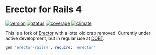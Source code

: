 Erector for Rails 4
=====

[![version]](http://badge.fury.io/rb/erector-rails4) [![status]](https://travis-ci.org/ajb/erector-rails4) [![coverage]](https://coveralls.io/r/ajb/erector-rails4) [![climate]](https://codeclimate.com/github/ajb/erector-rails4)

This is a fork of [Erector](https://github.com/erector/erector) with a lotta old crap removed. Currently under active development, but in regular use at [DOBT](https://www.github.com/dobtco).

```ruby
gem 'erector-rails4', require: 'erector'
```

[version]: http://img.shields.io/gem/v/ajb/erector-rails4.svg?style=flat
[status]: http://img.shields.io/travis/ajb/erector-rails4.svg?style=flat
[coverage]: http://img.shields.io/coveralls/ajb/erector-rails4.svg?style=flat
[climate]: http://img.shields.io/codeclimate/github/ajb/erector-rails4.svg?style=flat
